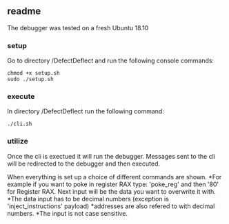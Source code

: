 ## readme

The debugger was tested on a fresh Ubuntu 18.10 

### setup

Go to directory /DefectDeflect and run the following console commands:

    chmod +x setup.sh
    sudo ./setup.sh

### execute

In directory /DefectDeflect run the following command:

    ./cli.sh

### utilize 

Once the cli is exectued it will run the debugger.
Messages sent to the cli will be redirected to the debugger and then executed.

When everything is set up a choice of different commands are shown.
*For example if you want to poke in register RAX type:
'poke_reg' and then '80' for Register RAX. Next input will be the data you want to overwrite it with.
*The data input has to be decimal numbers (exception is 'inject_instructions' payload)
*addresses are also refered to with decimal numbers.
*The input is not case sensitive.